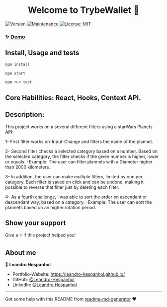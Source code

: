 <h1 align="center">Welcome to TrybeWallet 👋</h1>
<p>
  <img alt="Version" src="https://img.shields.io/badge/version-1.0.0-blue.svg?cacheSeconds=2592000" />
  <a href="https://github.com/Leandro-Hespanhol/TrybeWallet/graphs/commit-activity" target="_blank">
    <img alt="Maintenance" src="https://img.shields.io/badge/Maintained%3F-yes-green.svg" />
  </a>
  <a href="https://github.com/Leandro-Hespanhol/TrybeWallet/blob/master/LICENSE" target="_blank">
    <img alt="License: MIT" src="https://img.shields.io/github/license/Leandro-Hespanhol/TrybeWallet" />
  </a>
</p>

### ✨ [Demo](https://leandro-hespanhol.github.io/StarWars-Planet-Search/)

## Install, Usage and tests

```sh
npm install
```

```sh
npm start
```

```sh
npm run test
```
## Core Habilities: React, Hooks, Context API.

## Description: 

This project works on a several different filters using a starWars Planets API:

1- First filter works on-Input-Change and filters the name of the plannet. 

2- Second filter checks a selected category based on a number. Based on the selected category, the filter checks if the given number is higher, lower or equals.
-Example: The user can filter plannets with a Diameter higher than 2000 kilometers.

3- In addition, the user can make multiple filters, limited by one per category. Each filter is saved on click and can be undone, making it possible to reverse that filter just by deleting each filter.

4- As a fourth challenge, i was able to sort the order on ascendant or descendant way, based on a category.
-Example: The user can sort the plannets based on an higher rotation period.

## Show your support

Give a ⭐️ if this project helped you!

## About me

👤 **Leandro Hespanhol**

* Portfolio-Website: https://leandro-hespanhol.github.io/
* GitHub: [@Leandro-Hespanhol](https://github.com/Leandro-Hespanhol)
* LinkedIn: [@Leandro Hespanhol](https://www.linkedin.com/in/leandro-jos%C3%A9-ferreira-hespanhol-91b3a2136/)

***
Got some help with this README from [readme-md-generator](https://github.com/kefranabg/readme-md-generator) ❤️ 